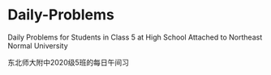 # Daily-Problems
Daily Problems for Students in Class 5 at High School Attached to Northeast Normal University

东北师大附中2020级5班的每日午间习
